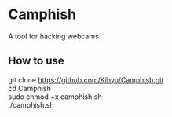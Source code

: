 # Camphish
A tool for hacking webcams

## How to use
git clone https://github.com/Kihyu/Camphish.git
<br>
cd Camphish
<br>
sudo chmod +x camphish.sh
<br>
./camphish.sh
